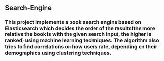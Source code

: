 ## Search-Engine

### This project implements a book search engine based on Elasticsearch which decides the order of the results(the more relative the book is with the given search input, the higher is ranked) using machine learning techniques. The algorithm also tries to find correlations on how users rate, depending on their demographics using clustering techniques.
